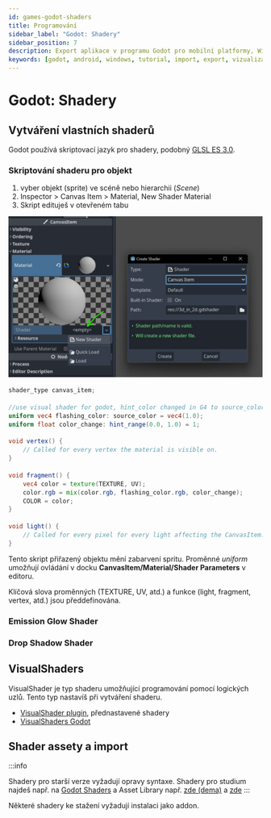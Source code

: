 ```yaml
---
id: games-godot-shaders
title: Programování
sidebar_label: "Godot: Shadery"
sidebar_position: 7
description: Export aplikace v programu Godot pro mobilní platformy, Windows a Linux
keywords: [godot, android, windows, tutorial, import, export, vizualizace, 3D, blender, blender3d, instalace, nastavení, digitální modelování]
---
```


# Godot: Shadery

## Vytváření vlastních shaderů

Godot používá skriptovací jazyk pro shadery, podobný [GLSL ES 3.0](https://docs.godotengine.org/en/stable/tutorials/shaders/converting_glsl_to_godot_shaders.html#glsl-coordinates).

### Skriptování shaderu pro objekt

1. vyber objekt (sprite) ve scéně nebo hierarchii (*Scene*)
2. Inspector > Canvas Item > Material, New Shader Material
3. Skript edituješ v otevřeném tabu

![image](./images/godotshader-1.jpg)

```glsl {0} title="GODOT SHADING LANGUAGE SHADER SCRIPT" showLineNumbers
shader_type canvas_item;

//use visual shader for godot, hint_color changed in G4 to source_color
uniform vec4 flashing_color: source_color = vec4(1.0);
uniform float color_change: hint_range(0.0, 1.0) = 1;

void vertex() {
	// Called for every vertex the material is visible on.
}

void fragment() {
	vec4 color = texture(TEXTURE, UV);
	color.rgb = mix(color.rgb, flashing_color.rgb, color_change); 
	COLOR = color;
}

void light() {
	// Called for every pixel for every light affecting the CanvasItem.
}
```
Tento skript přiřazený objektu mění zabarvení spritu. Proměnné *uniform* umožňují ovládání v docku **CanvasItem/Material/Shader Parameters** v editoru.

Klíčová slova proměnných (TEXTURE, UV, atd.) a funkce (light, fragment, vertex, atd.) jsou předdefinována.

### Emission Glow Shader

### Drop Shadow Shader

## VisualShaders

VisualShader je typ shaderu umožňující programování pomocí logických uzlů. Tento typ nastavíš při vytváření shaderu.

- [VisualShader plugin](https://github.com/arkology/ShaderV), přednastavené shadery
- [VisualShaders Godot](https://docs.godotengine.org/en/stable/tutorials/shaders/visual_shaders.html)



## Shader assety a import

:::info

Shadery pro starší verze vyžadují opravy syntaxe. Shadery pro studium najdeš např. na [Godot Shaders](https://godotshaders.com/shader/) a 
Asset Library např. [zde (dema)](https://godotengine.org/asset-library/asset?filter=Shaders+Demo&category=&godot_version=&cost=&sort=updated) a [zde](https://godotengine.org/asset-library/asset?filter=&category=3&godot_version=&cost=&sort=updated)
:::

Některé shadery ke stažení vyžadují instalaci jako addon. 






